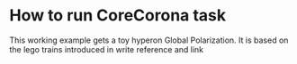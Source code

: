 # How to run CoreCorona task

This working example gets a toy hyperon Global Polarization. It is based on the lego trains introduced in write reference and link
